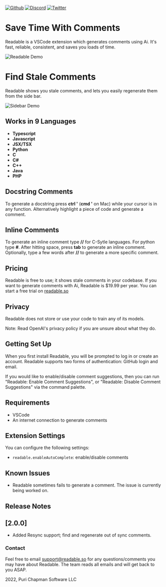 [github-shield]: https://img.shields.io/github/stars/ReadableLabs/Readable?style=social
[github-url]: https://github.com/ReadableLabs/Readable
[discord-shield]: https://img.shields.io/discord/890351923960627240?label=Discord
[discord-url]: https://discord.com/invite/UkMNCJu2x3
[twitter-shield]: https://img.shields.io/twitter/follow/ReadableLabs?style=social
[twitter-url]: https://twitter.com/ReadableLabs

[![Github][github-shield]][github-url]
[![Discord][discord-shield]][discord-url]
[![Twitter][twitter-shield]][twitter-url]

# Save Time With Comments

Readable is a VSCode extension which generates comments using Ai. It's fast, reliable, consistent, and saves you loads of time.

![Readable Demo](https://github.com/ReadableLabs/readable/blob/main/output.gif?raw=true)

# Find Stale Comments

Readable shows you stale comments, and lets you easily regenerate them from the side bar.

![Sidebar Demo](https://github.com/ReadableLabs/readable/blob/main/output.gif?raw=true)

## Works in 9 Languages

- **Typescript**
- **Javascript**
- **JSX/TSX**
- **Python**
- **C**
- **C#**
- **C++**
- **Java**
- **PHP**

## Docstring Comments

To generate a docstring press **ctrl '** (**cmd '** on Mac) while your cursor is in any function. Alternatively highlight a piece of code and generate a comment.

## Inline Comments

To generate an inline comment type **//** for C-Sytle languages. For python type **#**. After hitting space, press **tab** to generate an inline comment. Optionally, type a few words after **//** to generate a more specific comment.

## Pricing

Readable is free to use; it shows stale comments in your codebase. If you want to generate comments with Ai, Readable is $19.99 per year. You can start a free trial on [readable.so](https://readable.so)

## Privacy

Readable does not store or use your code to train any of its models.

Note: Read OpenAI's privacy policy if you are unsure about what they do.

## Getting Set Up

When you first install Readable, you will be prompted to log in or create an account. Readable supports two forms of authentication: GitHub login and email.

If you would like to enable/disable comment suggestions, then you can run "Readable: Enable Comment Suggestions", or "Readable: Disable Comment Suggestions" via the command palette.

## Requirements

- VSCode
- An internet connection to generate comments

## Extension Settings

You can configure the following settings:

- `readable.enableAutoComplete`: enable/disable comments

## Known Issues

- Readable sometimes fails to generate a comment. The issue is currently being worked on.

## Release Notes

## [2.0.0]

- Added Resync support; find and regenerate out of sync comments.

### Contact

Feel free to email support@readable.so for any questions/comments you may have about Readable. The team reads all emails and will get back to you ASAP.

2022, Puri Chapman Software LLC

